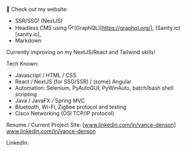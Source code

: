 👋
Check out my website:
- SSR/SSG! (NextJS)
- Headless CMS using <img src="https://graphql.org/img/logo.svg" alt="GraphQL" width="16px" />(GraphQL)[https://graphql.org/], (Sanity.io)[sanity.io],
- Markdown 

Currently improving on my NextJS/React and Tailwind skills!

Tech Known:
* Javascript / HTML / CSS
* React / NextJS (for SSG/SSR) / (some) Angular
* Automation: Selenium, PyAutoGUI, PyWinAuto, batch/bash shell scripting
* Java / JavaFX / Spring MVC
* Bluetooth, Wi-Fi, Zigbee protocol and testing
* Cisco Networking (OSI TCP/IP protocol)

Resume / Current Project Site:  [www.linkedin.com/in/vance-denson]  www.linkedin.com/in/vance-denson

LinkedIn: 
